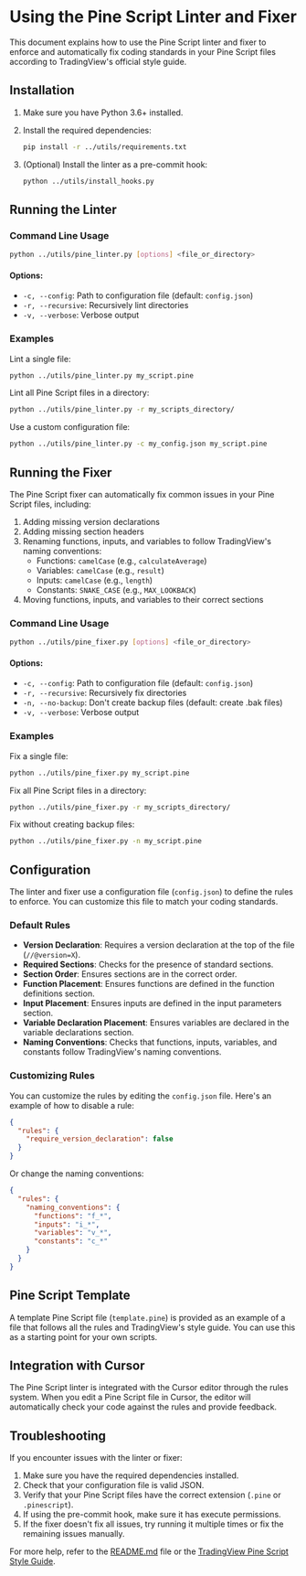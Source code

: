 # Using the Pine Script Linter and Fixer

This document explains how to use the Pine Script linter and fixer to enforce and automatically fix coding standards in your Pine Script files according to TradingView's official style guide.

## Installation

1. Make sure you have Python 3.6+ installed.

2. Install the required dependencies:
   ```bash
   pip install -r ../utils/requirements.txt
   ```

3. (Optional) Install the linter as a pre-commit hook:
   ```bash
   python ../utils/install_hooks.py
   ```

## Running the Linter

### Command Line Usage

```bash
python ../utils/pine_linter.py [options] <file_or_directory>
```

#### Options:
- `-c, --config`: Path to configuration file (default: `config.json`)
- `-r, --recursive`: Recursively lint directories
- `-v, --verbose`: Verbose output

### Examples

Lint a single file:
```bash
python ../utils/pine_linter.py my_script.pine
```

Lint all Pine Script files in a directory:
```bash
python ../utils/pine_linter.py -r my_scripts_directory/
```

Use a custom configuration file:
```bash
python ../utils/pine_linter.py -c my_config.json my_script.pine
```

## Running the Fixer

The Pine Script fixer can automatically fix common issues in your Pine Script files, including:

1. Adding missing version declarations
2. Adding missing section headers
3. Renaming functions, inputs, and variables to follow TradingView's naming conventions:
   - Functions: `camelCase` (e.g., `calculateAverage`)
   - Variables: `camelCase` (e.g., `result`)
   - Inputs: `camelCase` (e.g., `length`)
   - Constants: `SNAKE_CASE` (e.g., `MAX_LOOKBACK`)
4. Moving functions, inputs, and variables to their correct sections

### Command Line Usage

```bash
python ../utils/pine_fixer.py [options] <file_or_directory>
```

#### Options:
- `-c, --config`: Path to configuration file (default: `config.json`)
- `-r, --recursive`: Recursively fix directories
- `-n, --no-backup`: Don't create backup files (default: create .bak files)
- `-v, --verbose`: Verbose output

### Examples

Fix a single file:
```bash
python ../utils/pine_fixer.py my_script.pine
```

Fix all Pine Script files in a directory:
```bash
python ../utils/pine_fixer.py -r my_scripts_directory/
```

Fix without creating backup files:
```bash
python ../utils/pine_fixer.py -n my_script.pine
```

## Configuration

The linter and fixer use a configuration file (`config.json`) to define the rules to enforce. You can customize this file to match your coding standards.

### Default Rules

- **Version Declaration**: Requires a version declaration at the top of the file (`//@version=X`).
- **Required Sections**: Checks for the presence of standard sections.
- **Section Order**: Ensures sections are in the correct order.
- **Function Placement**: Ensures functions are defined in the function definitions section.
- **Input Placement**: Ensures inputs are defined in the input parameters section.
- **Variable Declaration Placement**: Ensures variables are declared in the variable declarations section.
- **Naming Conventions**: Checks that functions, inputs, variables, and constants follow TradingView's naming conventions.

### Customizing Rules

You can customize the rules by editing the `config.json` file. Here's an example of how to disable a rule:

```json
{
  "rules": {
    "require_version_declaration": false
  }
}
```

Or change the naming conventions:

```json
{
  "rules": {
    "naming_conventions": {
      "functions": "f_*",
      "inputs": "i_*",
      "variables": "v_*",
      "constants": "c_*"
    }
  }
}
```

## Pine Script Template

A template Pine Script file (`template.pine`) is provided as an example of a file that follows all the rules and TradingView's style guide. You can use this as a starting point for your own scripts.

## Integration with Cursor

The Pine Script linter is integrated with the Cursor editor through the rules system. When you edit a Pine Script file in Cursor, the editor will automatically check your code against the rules and provide feedback.

## Troubleshooting

If you encounter issues with the linter or fixer:

1. Make sure you have the required dependencies installed.
2. Check that your configuration file is valid JSON.
3. Verify that your Pine Script files have the correct extension (`.pine` or `.pinescript`).
4. If using the pre-commit hook, make sure it has execute permissions.
5. If the fixer doesn't fix all issues, try running it multiple times or fix the remaining issues manually.

For more help, refer to the [README.md](./README.md) file or the [TradingView Pine Script Style Guide](https://www.tradingview.com/pine-script-docs/writing/style-guide/). 